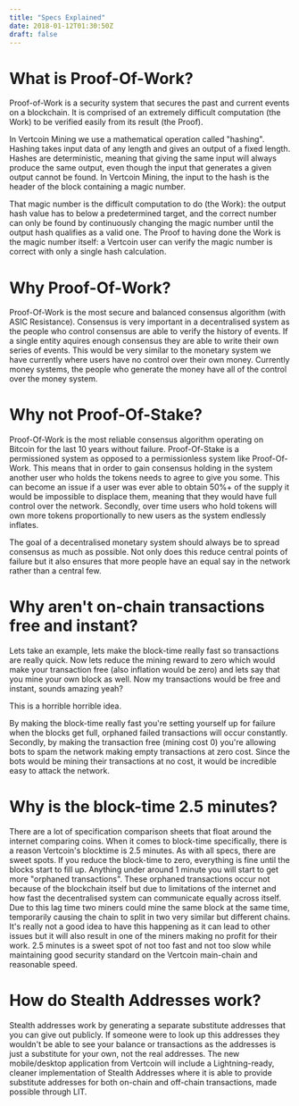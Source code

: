 ```yaml
---
title: "Specs Explained"
date: 2018-01-12T01:30:50Z
draft: false
---
```



# What is Proof-Of-Work?

Proof-of-Work is a security system that secures the past and current events on a blockchain. It is comprised of an extremely difficult computation (the Work) to be verified easily from its result (the Proof).

In Vertcoin Mining we use a mathematical operation called "hashing". Hashing takes input data of any length and gives an output of a fixed length. Hashes are deterministic, meaning that giving the same input will always produce the same output, even though the input that generates a given output cannot be found. In Vertcoin Mining, the input to the hash is the header of the block containing a magic number.

That magic number is the difficult computation to do (the Work): the output hash value has to below a predetermined target, and the correct number can only be found by continuously changing the magic number until the output hash qualifies as a valid one. The Proof to having done the Work is the magic number itself: a Vertcoin user can verify the magic number is correct with only a single hash calculation.

# Why Proof-Of-Work?

Proof-Of-Work is the most secure and balanced consensus algorithm (with ASIC Resistance). Consensus is very important in a decentralised system as the people who control consensus are able to verify the history of events. If a single entity aquires enough consensus they are able to write their own series of events. This would be very similar to the monetary system we have currently where users have no control over their own money. Currently money systems, the people who generate the money have all of the control over the money system.

# Why not Proof-Of-Stake?

Proof-Of-Work is the most reliable consensus algorithm operating on Bitcoin for the last 10 years without failure. Proof-Of-Stake is a permissioned system as opposed to a permissionless system like Proof-Of-Work. This means that in order to gain consensus holding in the system another user who holds the tokens needs to agree to give you some. This can become an issue if a user was ever able to obtain 50%+ of the supply it would be impossible to displace them, meaning that they would have full control over the network.  Secondly, over time users who hold tokens will own more tokens proportionally to new users as the system endlessly inflates.

The goal of a decentralised monetary system should always be to spread consensus as much as possible. Not only does this reduce central points of failure but it also ensures that more people have an equal say in the network rather than a central few.

# Why aren't on-chain transactions free and instant?

Lets take an example, lets make the block-time really fast so transactions are really quick. Now lets reduce the mining reward to zero which would make your transaction free (also inflation would be zero) and lets say that you mine your own block as well. Now my transactions would be free and instant, sounds amazing yeah?

This is a horrible horrible idea.

By making the block-time really fast you're setting yourself up for failure when the blocks get full, orphaned failed transactions will occur constantly. Secondly, by making the transaction free (mining cost 0) you're allowing bots to spam the network making empty transactions at zero cost. Since the bots would be mining their transactions at no cost, it would be incredible easy to attack the network.


# Why is the block-time 2.5 minutes?

There are a lot of specification comparison sheets that float around the internet comparing coins. When it comes to block-time specifically, there is a reason Vertcoin's blocktime is 2.5 minutes. As with all specs, there are sweet spots. If you reduce the block-time to zero, everything is fine until the blocks start to fill up. Anything under around 1 minute you will start to get more "orphaned transactions". These orphaned transactions occur not because of the blockchain itself but due to limitations of the internet and how fast the decentralised system can communicate equally across itself. Due to this lag time two miners could mine the same block at the same time, temporarily causing the chain to split in two very similar but different chains. It's really not a good idea to have this happening as it can lead to other issues but it will also result in one of the miners making no profit for their work. 2.5 minutes is a sweet spot of not too fast and not too slow while maintaining good security standard on the Vertcoin main-chain and reasonable speed.


# How do Stealth Addresses work?


Stealth addresses work by generating a separate substitute addresses that you can give out publicly. If someone were to look up this addresses they wouldn't be able to see your balance or transactions as the addresses is just a substitute for your own, not the real addresses. The new mobile/desktop application from Vertcoin will include a Lightning-ready, cleaner implementation of Stealth Addresses where it is able to provide substitute addresses for both on-chain and off-chain transactions, made possible through LIT.


